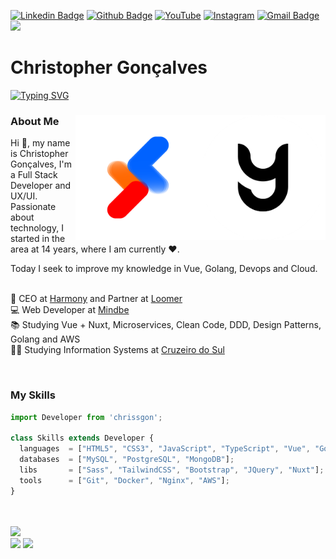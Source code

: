 [![Linkedin Badge](https://img.shields.io/badge/-LinkedIn-0077B5?style=flat&logo=Linkedin&logoColor=white&link=https://www.linkedin.com/in/chrissgon/)](https://www.linkedin.com/in/chrissgon/) [![Github Badge](https://img.shields.io/badge/-Github-242A2D?style=flat&logo=Github&logoColor=white&link=https://github.com/chrissgon/)](https://github.com/chrissgon/) [![YouTube](https://img.shields.io/badge/-Youtube-FF0000?style=flat&logo=youtube&logoColor=white&link=https://www.youtube.com/channel/UCj-F4R7WXkO_DJmh-1gH-Jg)](https://www.youtube.com/channel/UCj-F4R7WXkO_DJmh-1gH-Jg) [![Instagram](https://img.shields.io/badge/-instagram-D42F8A?style=flat&logo=instagram&logoColor=white&link=https://www.instagram.com/harmony_com/)](https://www.instagram.com/harmony_com/) [![Gmail Badge](https://img.shields.io/badge/-Gmail-c14438?style=flat-square&logo=Gmail&logoColor=white&link=mailto:christopher.goncalves2002@gmail.com)](mailto:christopher.goncalves2002@gmail.com) ![](https://komarev.com/ghpvc/?username=chrissgon)

# Christopher Gonçalves
[![Typing SVG](https://readme-typing-svg.herokuapp.com/?lines=FullStack+Developer;CEO+at+Harmony;Partner+at+Loomer;Studying+Information+Systems)](https://git.io/typing-svg)
<div>
  
<img align="right" src="./assets/harmony.png" height="200">
<img align="right" src="./assets/loomer.png" height="200">
  
<p align="left">
  
### About Me
Hi 👋, my name is Christopher Gonçalves, I'm a Full Stack Developer and UX/UI. Passionate about technology, I started in the area at 14 years, where I am currently ❤️. <br>

Today I seek to improve my knowledge in Vue, Golang, Devops and Cloud. <br><br>

🏢 CEO at [Harmony](https://www.instagram.com/harmony_com/) and Partner at [Loomer](http://loomertech.com.br/) <br>
💻 Web Developer at [Mindbe](https://mindbe.com.br/) <br>
📚 Studying Vue + Nuxt, Microservices, Clean Code, DDD, Design Patterns, Golang and AWS <br>
👨‍💻 Studying Information Systems at [Cruzeiro do Sul](https://www.cruzeirodosul.edu.br/) <br>
</p>

<br>

### My Skills

```js
import Developer from 'chrissgon';

class Skills extends Developer {
  languages  = ["HTML5", "CSS3", "JavaScript", "TypeScript", "Vue", "Golang"];
  databases  = ["MySQL", "PostgreSQL", "MongoDB"];
  libs       = ["Sass", "TailwindCSS", "Bootstrap", "JQuery", "Nuxt"];
  tools      = ["Git", "Docker", "Nginx", "AWS"];
}
```

<br>
<br>

<img width="600" src="https://github-readme-stats.vercel.app/api?username=chrissgon&show_icons=true&count_private=true&theme=dark&hide_border=true&hide=issues,contribs&bg_color=1c1d24">
<br>

<img width="325" src="https://github-readme-streak-stats.herokuapp.com?user=chrissgon&theme=dark&hide_border=true&background=1c1d24">
<img width="273" src="https://github-readme-stats.vercel.app/api/top-langs/?username=chrissgon&layout=compact&hide_border=true&theme=dark&bg_color=1c1d24&langs_count=6&hide=tex,html,css,php,vba,hack">
